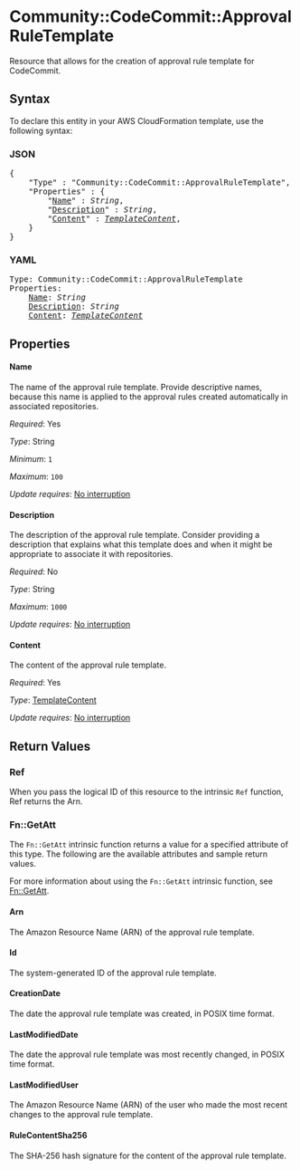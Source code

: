 # Community::CodeCommit::ApprovalRuleTemplate

Resource that allows for the creation of approval rule template for CodeCommit.

## Syntax

To declare this entity in your AWS CloudFormation template, use the following syntax:

### JSON

<pre>
{
    "Type" : "Community::CodeCommit::ApprovalRuleTemplate",
    "Properties" : {
        "<a href="#name" title="Name">Name</a>" : <i>String</i>,
        "<a href="#description" title="Description">Description</a>" : <i>String</i>,
        "<a href="#content" title="Content">Content</a>" : <i><a href="templatecontent.md">TemplateContent</a></i>,
    }
}
</pre>

### YAML

<pre>
Type: Community::CodeCommit::ApprovalRuleTemplate
Properties:
    <a href="#name" title="Name">Name</a>: <i>String</i>
    <a href="#description" title="Description">Description</a>: <i>String</i>
    <a href="#content" title="Content">Content</a>: <i><a href="templatecontent.md">TemplateContent</a></i>
</pre>

## Properties

#### Name

The name of the approval rule template. Provide descriptive names, because this name is applied to the approval rules created automatically in associated repositories.

_Required_: Yes

_Type_: String

_Minimum_: <code>1</code>

_Maximum_: <code>100</code>

_Update requires_: [No interruption](https://docs.aws.amazon.com/AWSCloudFormation/latest/UserGuide/using-cfn-updating-stacks-update-behaviors.html#update-no-interrupt)

#### Description

The description of the approval rule template. Consider providing a description that explains what this template does and when it might be appropriate to associate it with repositories.

_Required_: No

_Type_: String

_Maximum_: <code>1000</code>

_Update requires_: [No interruption](https://docs.aws.amazon.com/AWSCloudFormation/latest/UserGuide/using-cfn-updating-stacks-update-behaviors.html#update-no-interrupt)

#### Content

The content of the approval rule template.

_Required_: Yes

_Type_: <a href="templatecontent.md">TemplateContent</a>

_Update requires_: [No interruption](https://docs.aws.amazon.com/AWSCloudFormation/latest/UserGuide/using-cfn-updating-stacks-update-behaviors.html#update-no-interrupt)

## Return Values

### Ref

When you pass the logical ID of this resource to the intrinsic `Ref` function, Ref returns the Arn.

### Fn::GetAtt

The `Fn::GetAtt` intrinsic function returns a value for a specified attribute of this type. The following are the available attributes and sample return values.

For more information about using the `Fn::GetAtt` intrinsic function, see [Fn::GetAtt](https://docs.aws.amazon.com/AWSCloudFormation/latest/UserGuide/intrinsic-function-reference-getatt.html).

#### Arn

The Amazon Resource Name (ARN) of the approval rule template.

#### Id

The system-generated ID of the approval rule template.

#### CreationDate

The date the approval rule template was created, in POSIX time format.

#### LastModifiedDate

The date the approval rule template was most recently changed, in POSIX time format.

#### LastModifiedUser

The Amazon Resource Name (ARN) of the user who made the most recent changes to the approval rule template.

#### RuleContentSha256

The SHA-256 hash signature for the content of the approval rule template.

